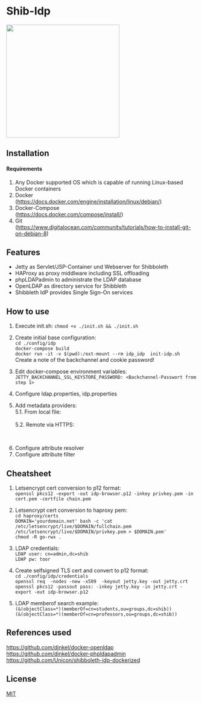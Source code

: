 Shib-Idp
===============
<img src="http://aegisidentity.com/identity-software/wp-content/uploads/shib_square.jpg" width="300"/>


## Installation

#### Requirements

1. Any Docker supported OS which is capable of running Linux-based Docker containers 
2. Docker
</br>(https://docs.docker.com/engine/installation/linux/debian/)
3. Docker-Compose
</br>(https://docs.docker.com/compose/install/)
4. Git
</br>(https://www.digitalocean.com/community/tutorials/how-to-install-git-on-debian-8)

## Features
 - Jetty as Servlet/JSP-Container und Webserver for Shibboleth
 - HAProxy as proxy middlware including SSL offloading
 - phpLDAPadmin to administrate the LDAP database
 - OpenLDAP as directory service for Shibbleth
 - Shibbleth IdP provides Single Sign-On services 

## How to use
1. Execute init.sh: ```chmod +x ./init.sh && ./init.sh```

2. Create initial base configuration:
	</br>```cd ./config/idp```
	</br>```docker-compose build```
	</br>```docker run -it -v $(pwd):/ext-mount --rm idp_idp  init-idp.sh```
	</br>Create a note of the backchannel and cookie password!
	
3. Edit docker-compose environment variables:
	</br>```JETTY_BACKCHANNEL_SSL_KEYSTORE_PASSWORD: <Backchannel-Passwort from step 1>```
	
4. Configure ldap.properties, idp.properties

5. Add metadata providers:
<br/>5.1. From local file:
<br/><MetadataProvider id="sp-lr.shib"  xsi:type="FilesystemMetadataProvider" metadataFile="%{idp.home}/metadata/sp-metadata.xml"/>
<br/>5.2. Remote via HTTPS:
<br/>	

6. Configure attribute resolver
7. Configure attribute filter

## Cheatsheet
1. Letsencrypt cert conversion to p12 format: 
	</br>```openssl pkcs12 -export -out idp-browser.p12 -inkey privkey.pem -in cert.pem -certfile chain.pem```
	
2. Letsencrypt cert conversion to haproxy pem: 
	</br>```cd haproxy/certs```
	</br>```DOMAIN='yourdomain.net' bash -c 'cat /etc/letsencrypt/live/$DOMAIN/fullchain.pem /etc/letsencrypt/live/$DOMAIN/privkey.pem > $DOMAIN.pem'```
	</br>```chmod -R go-rwx .```

3. LDAP credentials:
	</br>```LDAP user: cn=admin,dc=shib```
	</br>```LDAP pw: toor```
	
4. Create selfsigned TLS cert and convert to p12 format:
	</br>```cd ./config/idp/credentials```
	</br>```openssl req  -nodes -new -x509  -keyout jetty.key -out jetty.crt```
	</br>```openssl pkcs12 -passout pass: -inkey jetty.key -in jetty.crt -export -out idp-browser.p12```
	
5. LDAP memberof search example:
    </br>```(&(objectClass=*)(memberOf=cn=students,ou=groups,dc=shib))```
	</br>```(&(objectClass=*)(memberOf=cn=professors,ou=groups,dc=shib))```

## References used
https://github.com/dinkel/docker-openldap
</br>https://github.com/dinkel/docker-phpldapadmin
</br>https://github.com/Unicon/shibboleth-idp-dockerized

## License

[MIT](LICENSE)
